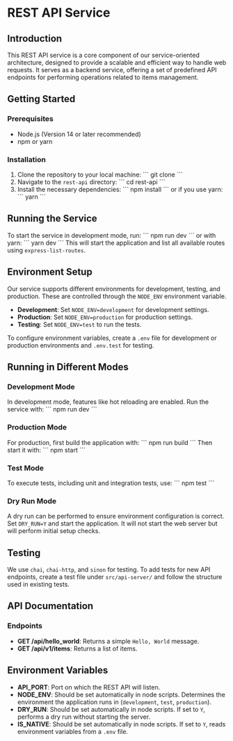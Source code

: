 # REST API Service

## Introduction

This REST API service is a core component of our service-oriented architecture, designed to provide a scalable and efficient way to handle web requests. It serves as a backend service, offering a set of predefined API endpoints for performing operations related to items management.

## Getting Started

### Prerequisites

- Node.js (Version 14 or later recommended)
- npm or yarn

### Installation

1. Clone the repository to your local machine:
   \```
   git clone <repository-url>
   \```
2. Navigate to the `rest-api` directory:
   \```
   cd rest-api
   \```
3. Install the necessary dependencies:
   \```
   npm install
   \```
   or if you use yarn:
   \```
   yarn
   \```

## Running the Service

To start the service in development mode, run:
\```
npm run dev
\```
or with yarn:
\```
yarn dev
\```
This will start the application and list all available routes using `express-list-routes`.

## Environment Setup

Our service supports different environments for development, testing, and production. These are controlled through the `NODE_ENV` environment variable.

- **Development**: Set `NODE_ENV=development` for development settings.
- **Production**: Set `NODE_ENV=production` for production settings.
- **Testing**: Set `NODE_ENV=test` to run the tests.

To configure environment variables, create a `.env` file for development or production environments and `.env.test` for testing. 

## Running in Different Modes

### Development Mode

In development mode, features like hot reloading are enabled. Run the service with:
\```
npm run dev
\```

### Production Mode

For production, first build the application with:
\```
npm run build
\```
Then start it with:
\```
npm start
\```

### Test Mode

To execute tests, including unit and integration tests, use:
\```
npm test
\```

### Dry Run Mode

A dry run can be performed to ensure environment configuration is correct. Set `DRY_RUN=Y` and start the application. It will not start the web server but will perform initial setup checks.

## Testing

We use `chai`, `chai-http`, and `sinon` for testing. To add tests for new API endpoints, create a test file under `src/api-server/` and follow the structure used in existing tests.

## API Documentation

### Endpoints

- **GET /api/hello_world**: Returns a simple `Hello, World` message.
- **GET /api/v1/items**: Returns a list of items.

## Environment Variables

- **API_PORT**: Port on which the REST API will listen.
- **NODE_ENV**: Should be set automatically in node scripts. Determines the environment the application runs in (`development`, `test`, `production`).
- **DRY_RUN**: Should be set automatically in node scripts. If set to `Y`, performs a dry run without starting the server.
- **IS_NATIVE**: Should be set automatically in node scripts.  If set to `Y`, reads environment variables from a `.env` file.


